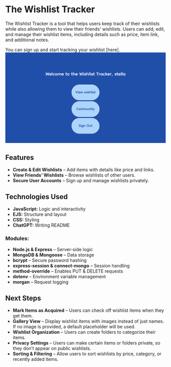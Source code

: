 # The Wishlist Tracker
The Wishlist Tracker is a tool that helps users keep track of their wishlists while also allowing them to view their friends' wishlists. Users can add, edit, and manage their wishlist items, including details such as price, item link, and additional notes.

You can sign up and start tracking your wishlist [here].
![User Home Page](./pictures/real-home-page.png)

## Features
- **Create & Edit Wishlists** – Add items with details like price and links.
- **View Friends’ Wishlists** – Browse wishlists of other users.
- **Secure User Accounts** – Sign up and manage wishlists privately.

## Technologies Used
- **JavaScript:** Logic and interactivity
- **EJS:** Structure and layout
- **CSS:** Styling
- **ChatGPT:** Writing README

### Modules:
- **Node.js & Express** – Server-side logic
- **MongoDB & Mongoose** – Data storage
- **bcrypt** – Secure password hashing
- **express-session & connect-mongo** – Session handling
- **method-override** – Enables PUT & DELETE requests
- **dotenv** – Environment variable management
- **morgan** – Request logging

## Next Steps
- **Mark Items as Acquired** – Users can check off wishlist items when they get them.
- **Gallery View** – Display wishlist items with images instead of just names. If no image is provided, a default placeholder will be used.
- **Wishlist Organization** – Users can create folders to categorize their items.
- **Privacy Settings** – Users can make certain items or folders private, so they don’t appear on public wishlists.
- **Sorting & Filtering** – Allow users to sort wishlists by price, category, or recently added items.
